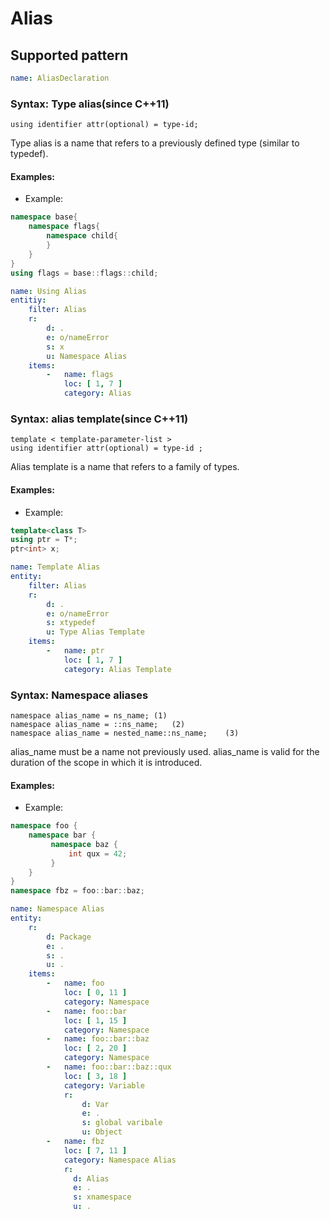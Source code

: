 # Alias

## Supported pattern
```yaml
name: AliasDeclaration
```
### Syntax: Type alias(since C++11)
```text
using identifier attr(optional) = type-id;
```
Type alias is a name that refers to a previously defined type (similar to typedef).

#### Examples: 

- Example:
```cpp
namespace base{
    namespace flags{
        namespace child{
        }
    }
}
using flags = base::flags::child;
```

```yaml
name: Using Alias
entitiy:
    filter: Alias
    r:
        d: .
        e: o/nameError
        s: x
        u: Namespace Alias
    items:
        -   name: flags
            loc: [ 1, 7 ]
            category: Alias
```

### Syntax: alias template(since C++11)
```text
template < template-parameter-list >
using identifier attr(optional) = type-id ;
```
Alias template is a name that refers to a family of types.
#### Examples: 

- Example:
```cpp
template<class T>
using ptr = T*; 
ptr<int> x;
```

```yaml
name: Template Alias
entity:
    filter: Alias
    r:
        d: .
        e: o/nameError
        s: xtypedef
        u: Type Alias Template
    items:
        -   name: ptr
            loc: [ 1, 7 ]
            category: Alias Template
```

### Syntax: Namespace aliases



```text
namespace alias_name = ns_name;	(1)	
namespace alias_name = ::ns_name;	(2)	
namespace alias_name = nested_name::ns_name;	(3)
```

alias_name must be a name not previously used. alias_name is valid for the duration of the scope in which it is introduced.

#### Examples: 

- Example:
```cpp
namespace foo {
    namespace bar {
         namespace baz {
             int qux = 42;
         }
    }
}
namespace fbz = foo::bar::baz;
```

```yaml
name: Namespace Alias
entity:
    r:
        d: Package
        e: .
        s: .
        u: .
    items:
        -   name: foo
            loc: [ 0, 11 ]
            category: Namespace
        -   name: foo::bar
            loc: [ 1, 15 ]
            category: Namespace
        -   name: foo::bar::baz
            loc: [ 2, 20 ]
            category: Namespace
        -   name: foo::bar::baz::qux
            loc: [ 3, 18 ]
            category: Variable
            r:
                d: Var
                e: .
                s: global varibale
                u: Object
        -   name: fbz
            loc: [ 7, 11 ]
            category: Namespace Alias
            r:
              d: Alias
              e: .
              s: xnamespace
              u: .
```